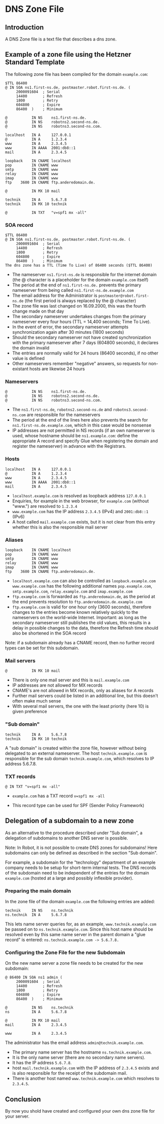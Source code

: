 # DNS Zone File

## Introduction
A DNS Zone file is a text file that describes a dns zone.

## Example of a zone file using the Hetzner Standard Template

The following zone file has been compiled for the domain `example.com`:

```
$TTL 86400
@ IN SOA ns1.first-ns.de. postmaster.robot.first-ns.de. (
     2000091604  ; Serial
     14400       ; Refresh
     1800        ; Retry
     604800      ; Expire
     86400  )    ; Minimum

@           IN NS    ns1.first-ns.de.
@           IN NS    robotns2.second-ns.de.
@           IN NS    robotns3.second-ns.com.

localhost   IN A     127.0.0.1
@           IN A     1.2.3.4
www         IN A     2.3.4.5
www         IN AAAA  2001:db8::1
mail        IN A     2.3.4.5

loopback    IN CNAME localhost
pop         IN CNAME www
smtp        IN CNAME www
relay       IN CNAME www
imap        IN CNAME www
ftp    3600 IN CNAME ftp.anderedomain.de.

@           IN MX 10 mail

technik     IN A     5.6.7.8
technik     IN MX 10 technik

@           IN TXT   "v=spf1 mx -all"
```

### SOA record

```
$TTL 86400
@ IN SOA ns1.first-ns.de. postmaster.robot.first-ns.de. (
     2000091604  ; Serial
     14400       ; Refresh
     1800        ; Retry
     604800      ; Expire
     86400  )    ; Minimum
The dns zone has a TTL (Time To Live) of 86400 seconds ($TTL 86400)
```

* The nameserver `ns1.first-ns.de` is responsible for the internet domain (the @ character is a placeholder for the domain `example.com` itself)
* The period at the end of `ns1.first-ns.de.` prevents the primary nameserver from being called `ns1.first-ns.de.example.com`
* The email address for the Administrator is `postmaster@robot.first-ns.de` (the first period is always replaced by the @ character)
* The zone file was last changed on 16.09.2000, this was the fourth change made on that day
* The secondary nameserver undertakes changes from the primary nameserver every four hours (TTL = 14,400 seconds; Time To Live).
* In the event of error, the secondary nameserver attempts synchronization again after 30 minutes (1800 seconds)
* Should the secondary nameserver not have created synchronization with the primary nameserver after 7 days (604800 seconds), it declares the domain invalid
* The entries are normally valid for 24 hours (86400 seconds), if no other value is defined
* Other nameservers remember "negative" answers, so requests for non-existant hosts are likewise 24 hours


### Nameservers

```
@           IN NS    ns1.first-ns.de.
@           IN NS    robotns2.second-ns.de.
@           IN NS    robotns3.second-ns.com.
```

* The `ns1.first-ns.de`, `robotns2.second-ns.de` and `robotns3.second-ns.com` are responsible for the nameservers
* The period at the end of the lines here also prevents the search for `ns1.first-ns.de.example.com`, which in this case would be nonsense
* IP addresses are not permitted in NS records (if an own nameserver is used, whose hostname should be `ns1.example.com`: define the appropriate A record and specify Glue when registering the domain and register the nameserver) in advance with the Registrars.


### Hosts

```
localhost   IN A     127.0.0.1
@           IN A     1.2.3.4
www         IN A     2.3.4.5
www         IN AAAA  2001:db8::1
mail        IN A     2.3.4.5
```

* `localhost.example.com` is resolved as loopback address `127.0.0.1`
* Enquiries, for example in the web browser, for `example.com` (without "www.") are resolved to `1.2.3.4`
* `www.example.com` has the IP address `2.3.4.5` (IPv4) and `2001:db8::1` (IPv6)
* A host called `mail.example.com` exists, but it is not clear from this entry whether this is also the responsible mail server

### Aliases

```
loopback    IN CNAME localhost
pop         IN CNAME www
smtp        IN CNAME www
relay       IN CNAME www
imap        IN CNAME www
ftp    3600 IN CNAME ftp.anderedomain.de.
```

* `localhost.example.com` can also be controlled as `loopback.example.com`
`www.example.com` has the following additional names `pop.example.com`, `smtp.example.com`, `relay.example.com` and `imap.example.com`
* `ftp.example.com` is forwarded as `ftp.anderedomain.de`, as the period at the end prevents resolution to `ftp.anderedomain.de.example.com`
* `ftp.example.com` is valid for one hour only (3600 seconds), therefore changes to the entries become known relatively quickly to the nameservers on the world-wide Internet. Important: as long as the secondary nameserver still publishes the old values, this results in a delay in possible changes to the data, therefore the Refresh time should also be shortened in the SOA record

Note: if a subdomain already has a CNAME record, then no further record types can be set for this subdomain.

### Mail servers
`@           IN MX 10 mail`

* There is only one mail server and this is `mail.example.com`
* IP addresses are not allowed for MX records
* CNAME's are not allowed in MX records, only as aliases for A records
* Further mail servers could be listed in an additional line, but this doesn't often make much sense
* With several mail servers, the one with the least priority (here 10) is given preference

### "Sub domain"

```
technik     IN A     5.6.7.8
technik     IN MX 10 technik
```

A "sub domain" is created within the zone file, however without being delegated to an external nameserver.
The host `technik.example.com` is responsible for the sub domain `technik.example.com`, which resolves to IP address 5.6.7.8.

### TXT records

`@ IN TXT "v=spf1 mx -all"`

* `example.com` has a TXT record `v=spf1 mx -all`

* This record type can be used for SPF (Sender Policy Framework)

## Delegation of a subdomain to a new zone

As an alternative to the procedure described under "Sub domain", a delegation of subdomains to another DNS server is possible.

Note: In Robot, it is not possible to create DNS zones for subdomains! Here subdomains can only be defined as described in the section "Sub domain".

For example, a subdomain for the "technology" department of an example company needs to be setup for short-term internal tests. The DNS records of the subdomain need to be independent of the entries for the domain `example.com` (hosted at a large and possibly inflexible provider).

### Preparing the main domain

In the zone file of the domain `example.com` the following entries are added:

```
technik     IN NS    ns.technik
ns.technik  IN A     5.6.7.8
```

This lets name server queries for, as an example, `www.technik.example.com` be passed on to `ns.technik.example.com`. Since this host name should be resolved even by this same name server in the parent domain a "glue record" is entered: `ns.technik.example.com -> 5.6.7.8.`

### Configuring the Zone File for the new Subdomain

On the new name server a zone file needs to be created for the new subdomain:

```
@ 86400 IN SOA ns1 admin (
     2000091604  ; Serial
     14400       ; Refresh
     1800        ; Retry
     604800      ; Expire
     86400  )    ; Minimum

@           IN NS    ns.technik
ns          IN A     5.6.7.8

@           IN MX 10 mail
mail        IN A     2.3.4.5

www         IN A     2.3.4.5
```

The administrator has the email address `admin@technik.example.com`.

* The primary name server has the hostname `ns.technik.example.com`.
* It is the only name server (there are no secondary name servers).
* It has the IP address `5.6.7.8`.
*  host `mail.technik.example.com` with the IP address of `2.3.4.5` exists and is also responsible for the receipt of the subdomain mail.
* There is another host named `www.technik.example.com` which resolves to `2.3.4.5`.

## Conclusion
By now you shold have created and configured your own dns zone file for your server. 